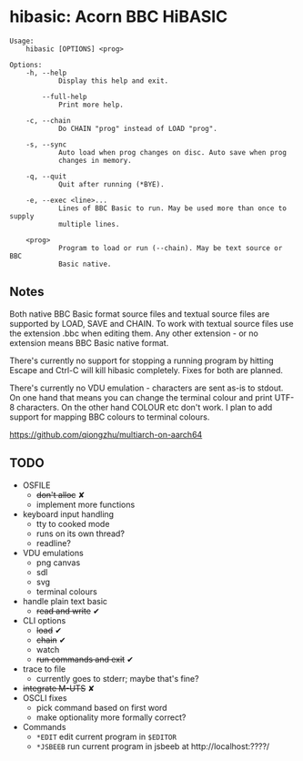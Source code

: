 # hibasic: Acorn BBC HiBASIC

```
Usage:
    hibasic [OPTIONS] <prog>

Options:
    -h, --help
            Display this help and exit.

        --full-help
            Print more help.

    -c, --chain
            Do CHAIN "prog" instead of LOAD "prog".

    -s, --sync
            Auto load when prog changes on disc. Auto save when prog
            changes in memory.

    -q, --quit
            Quit after running (*BYE).

    -e, --exec <line>...
            Lines of BBC Basic to run. May be used more than once to supply
            multiple lines.

    <prog>
            Program to load or run (--chain). May be text source or BBC
            Basic native.
```

## Notes

Both native BBC Basic format source files and textual source files are supported by LOAD, SAVE and CHAIN. To work with textual source files use the extension .bbc when editing them. Any other extension - or no extension means BBC Basic native format.

There's currently no support for stopping a running program by hitting Escape and Ctrl-C will kill hibasic completely. Fixes for both are planned.

There's currently no VDU emulation - characters are sent as-is to stdout. On one hand that means you can change the terminal colour and print UTF-8 characters. On the other hand COLOUR etc don't work. I plan to add support for mapping BBC colours to terminal colours.

https://github.com/qiongzhu/multiarch-on-aarch64

## TODO

- OSFILE
  - ~~don't alloc~~ ✘
  - implement more functions
- keyboard input handling
  - tty to cooked mode
  - runs on its own thread?
  - readline?
- VDU emulations
  - png canvas
  - sdl
  - svg
  - terminal colours
- handle plain text basic
  - ~~read and write~~ ✔
- CLI options
  - ~~load~~ ✔
  - ~~chain~~ ✔
  - watch
  - ~~run commands and exit~~ ✔
- trace to file
  - currently goes to stderr; maybe that's fine?
- ~~integrate M-UTS~~ ✘
- OSCLI fixes
  - pick command based on first word
  - make optionality more formally correct?
- Commands
  - `*EDIT` edit current program in `$EDITOR`
  - `*JSBEEB` run current program in jsbeeb at http://localhost:????/

